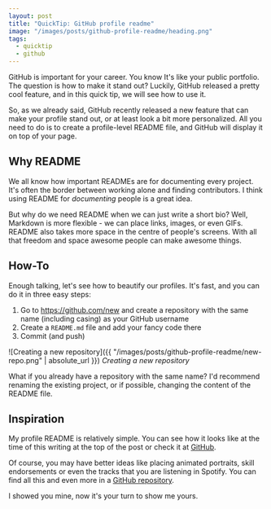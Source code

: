 ```yaml
---
layout: post
title: "QuickTip: GitHub profile readme"
image: "/images/posts/github-profile-readme/heading.png"
tags:
  - quicktip
  - github
---
```


GitHub is important for your career. You know It's like your public portfolio. The question is how
to make it stand out? Luckily, GitHub released a pretty cool feature, and in this quick tip, we will
see how to use it.

So, as we already said, GitHub recently released a new feature that can make your profile stand out,
or at least look a bit more personalized. All you need to do is to create a profile-level README
file, and GitHub will display it on top of your page.

## Why README

We all know how important READMEs are for documenting every project. It's often the border between
working alone and finding contributors.  I think using README for _documenting_ people is a great
idea.

But why do we need README when we can just write a short bio? Well, Markdown is more flexible - we
can place links, images, or even GIFs. README also takes more space in the centre of people's
screens. With all that freedom and space awesome people can make awesome things.

## How-To

Enough talking, let's see how to beautify our profiles. It's fast, and you can do it in three easy
steps:
1. Go to https://github.com/new and create a repository with the same name (including casing) as
your GitHub username
2. Create a `README.md` file and add your fancy code there
3. Commit (and push)

![Creating a new repository]({{ "/images/posts/github-profile-readme/new-repo.png" |
absolute_url }}) _Creating a new repository_

What if you already have a repository with the same name? I'd recommend renaming the existing
project, or if possible, changing the content of the README file.

## Inspiration

My profile README is relatively simple. You can see how it looks like at the time of this writing at
the top of the post or check it at [GitHub](https://github.com/ivanovyordan/).

Of course, you may have better ideas like placing animated portraits, skill endorsements or even the
tracks that you are listening in Spotify. You can find all this and even more in a [GitHub
repository](https://github.com/abhisheknaiidu/awesome-github-profile-readme).

I showed you mine, now it's your turn to show me yours.
